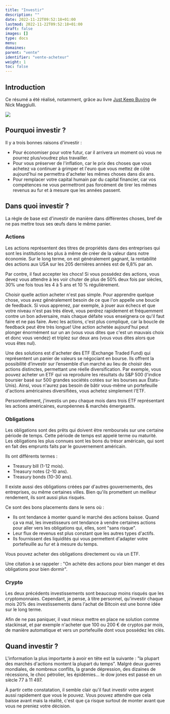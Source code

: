 ```yaml
---
title: "Investir"
description: ""
date: 2022-11-22T09:52:18+01:00
lastmod: 2022-11-22T09:52:18+01:00
draft: false
images: []
type: docs
menu:
domaines:
parent: "vente"
identifier: "vente-acheteur"
weight: 1
toc: false
---
```


## Introduction

Ce résumé a été réalisé, notamment, grâce au livre [Just Keep Buying](https://amzn.to/3VyIsf4) de Nick Maggiulli.

<a href="https://www.amazon.fr/Just-Keep-Buying-Proven-Wealth/dp/0857199250?__mk_fr_FR=%C3%85M%C3%85%C5%BD%C3%95%C3%91&crid=1DL4HN783NSPP&keywords=just+keep+buying&qid=1670235937&sprefix=just+keep+buying%2Caps%2C71&sr=8-1&linkCode=li2&tag=blog-straumat-21&linkId=aa0ef3b7e1bf046c5cae314a4721fcb5&language=fr_FR&ref_=as_li_ss_il" target="_blank"><img border="0" src="//ws-eu.amazon-adsystem.com/widgets/q?_encoding=UTF8&ASIN=0857199250&Format=_SL160_&ID=AsinImage&MarketPlace=FR&ServiceVersion=20070822&WS=1&tag=blog-straumat-21&language=fr_FR" ></a><img src="https://ir-fr.amazon-adsystem.com/e/ir?t=blog-straumat-21&language=fr_FR&l=li2&o=8&a=0857199250" width="1" height="1" border="0" alt="" style="border:none !important; margin:0px !important;" />

## Pourquoi investir ?

Il y a trois bonnes raisons d'investir :

- Pour économiser pour votre futur, car il arrivera un moment où vous ne pourrez plus/voudrez plus travailler.
- Pour vous préserver de l'inflation, car le prix des choses que vous achetez va continuer à grimper et l'euro que vous
  mettez de côté aujourd'hui ne permettra d'acheter les mêmes choses dans dix ans.
- Pour remplacer votre capital humain par du capital financier, car vos compétences ne vous permettront pas forcément de
  tirer les mêmes revenus au fur et à mesure que les années passent.

## Dans quoi investir ?

La règle de base est d'investir de manière dans différentes choses, bref de ne pas mettre tous ses œufs dans le même
panier.

### Actions

Les actions représentent des titres de propriétés dans des entreprises qui sont les institutions les plus à même de
créer de la valeur dans notre économie. Sur le long terme, on est généralement gagnant, la rentabilité des actions aux
USA sur les 205 dernières années est de 6,8% par an.

Par contre, il faut accepter les chocs! Si vous possédez des actions, vous devez vous attendre à les voir chuter de plus
de 50% deux fois par siècles, 30% une fois tous les 4 à 5 ans et 10 % régulièrement.

Choisir quelle action acheter n'est pas simple. Pour apprendre quelque chose, vous avez généralement besoin de ce que
l'on appelle une boucle de feedback. Si vous apprenez, par exemple, à jouer aux échecs et que votre niveau n'est pas
très élevé, vous perdrez rapidement et fréquemment contre un bon adversaire, mais chaque défaite vous enseignera ce
qu'il faut faire et ne pas faire. Avec les actions, c'est plus compliqué, car la boucle de feedback peut être très
longue! Une action achetée aujourd'hui peut plonger énormément sur un an (vous vous dites que c'est un mauvais choix et
donc vous vendez) et triplez sur deux ans (vous vous dites alors que vous êtes nul).

Une des solutions est d'acheter des ETF (Exchange Traded Fund) qui représentent un panier de valeurs se négociant en
bourse. Ils offrent la possibilité d’investir sur l’ensemble d’un marché au lieu de choisir des actions distinctes,
permettant une réelle diversification. Par exemple, vous pouvez acheter un ETF qui va reproduire les résultats du S&P
500 (l'indice boursier basé sur 500 grandes sociétés cotées sur les bourses aux États-Unis). Ainsi, vous n'aurez pas
besoin de bâtir vous-même un portefeuille d'actions américaines diversifiées, vous achetez simplement l'ETF.

Personnellement, j'investis un peu chaque mois dans trois ETF représentant les actions américaines, européennes &
marchés émergeants.

### Obligations

Les obligations sont des prêts qui doivent être remboursés sur une certaine période de temps. Cette période de temps est
appelé terme ou maturité. Les obligations les plus connues sont les bons du trésor américain, qui sont en fait des
emprunts faits par le gouvernement américain.

Ils ont différents termes :

- Treasury bill (1-12 mois).
- Treasury notes (2-10 ans).
- Treasury bonds (10-30 ans).

Il existe aussi des obligations créées par d'autres gouvernements, des entreprises, ou même certaines villes. Bien
qu'ils promettent un meilleur rendement, ils sont aussi plus risqués.

Ce sont des bons placements dans le sens où :

- Ils ont tendance à monter quand le marché des actions baisse. Quand ça va mal, les investisseurs ont tendance à vendre
  certaines actions pour aller vers les obligations qui, elles, sont "sans risque".
- Leur flux de revenus est plus constant que les autres types d'actifs.
- Ils fournissent des liquidités qui vous permettent d'adapter votre portefeuille au fur et à mesure du temps.

Vous pouvez acheter des obligations directement ou via un ETF.

Une citation à se rappeler : "On achète des actions pour bien manger et des obligations pour bien dormir".

### Crypto

Les deux précédents investissements sont beaucoup moins risqués que les cryptomonnaies. Cependant, je pense, à titre
personnel, qu'investir chaque mois 20% des investissements dans l'achat de Bitcoin est une bonne idée sur le long terme.

Afin de ne pas paniquer, il vaut mieux mettre en place ne solution comme stackinsat, et par exemple n'acheter que 100 ou
200 € de cryptos par mois, de manière automatique et vers un portefeuille dont vous possédez les clés.

## Quand investir ?

L'information la plus importante à avoir en tête est la suivante : "la plupart des marchés d'actions montent la plupart
du temps". Malgré deux guerres mondiales, de nombreux conflits, la grande dépression, des dizaines de récessions, le
choc pétrolier, les épidémies... le dow jones est passé en un siècle 77 à 11 497.

À partir cette constatation, il semble clair qu'il faut investir votre argent aussi rapidement que vous le pouvez. Vous
pouvez attendre que cela baisse avant mais la réalité, c'est que ça risque surtout de monter avant que vous ne preniez
votre décision.

